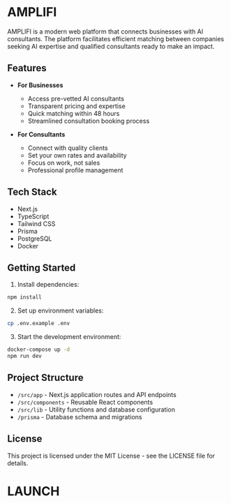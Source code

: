 # AMPLIFI

AMPLIFI is a modern web platform that connects businesses with AI consultants. The platform facilitates efficient matching between companies seeking AI expertise and qualified consultants ready to make an impact.

## Features

- **For Businesses**
  - Access pre-vetted AI consultants
  - Transparent pricing and expertise
  - Quick matching within 48 hours
  - Streamlined consultation booking process

- **For Consultants**
  - Connect with quality clients
  - Set your own rates and availability
  - Focus on work, not sales
  - Professional profile management

## Tech Stack

- Next.js
- TypeScript
- Tailwind CSS
- Prisma
- PostgreSQL
- Docker

## Getting Started

1. Install dependencies:
```bash
npm install
```

2. Set up environment variables:
```bash
cp .env.example .env
```

3. Start the development environment:
```bash
docker-compose up -d
npm run dev
```

## Project Structure

- `/src/app` - Next.js application routes and API endpoints
- `/src/components` - Reusable React components
- `/src/lib` - Utility functions and database configuration
- `/prisma` - Database schema and migrations

## License

This project is licensed under the MIT License - see the LICENSE file for details.
# LAUNCH
